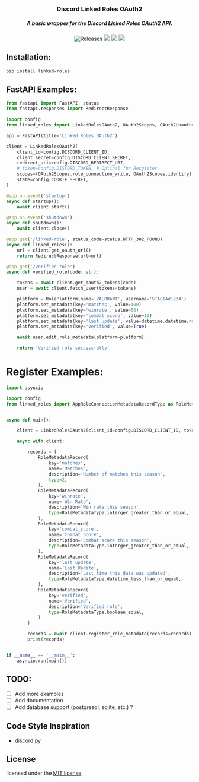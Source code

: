 <h3 align="center">
	Discord Linked Roles OAuth2
</h3>
<h5 align="center">
  A basic wrapper for the Discord Linked Roles OAuth2 API.
</h5>

<p align="center">
    <img alt="Releases" src="https://img.shields.io/github/release/staciax/discord-linked-roles.svg?style=for-the-badge&logo=github&color=F2CDCD&logoColor=D9E0EE&labelColor=302D41"/></a>
	<a href="https://github.com/staciax/discord-linked-roles/stargazers"><img src="https://img.shields.io/github/stars/staciax/discord-linked-roles?colorA=363a4f&colorB=b7bdf8&style=for-the-badge"></a>
	<a href="https://github.com/staciax/discord-linked-roles/issues"><img src="https://img.shields.io/github/issues/staciax/discord-linked-roles?colorA=363a4f&colorB=f5a97f&style=for-the-badge"></a>
	<a href="https://github.com/staciax/discord-linked-roles/contributors"><img src="https://img.shields.io/github/contributors/staciax/discord-linked-roles?colorA=363a4f&colorB=a6da95&style=for-the-badge"></a>
</p>

<!-- https://github.com/catppuccin color style -->

## Installation:
```sh
pip install linked-roles
```

## FastAPI Examples:
```py
from fastapi import FastAPI, status
from fastapi.responses import RedirectResponse

import config
from linked_roles import LinkedRolesOAuth2, OAuth2Scopes, OAuth2Unauthorized, RolePlatform

app = FastAPI(title='Linked Roles OAuth2')

client = LinkedRolesOAuth2(
    client_id=config.DISCORD_CLIENT_ID,
    client_secret=config.DISCORD_CLIENT_SECRET,
    redirect_uri=config.DISCORD_REDIRECT_URI,
    # token=config.DISCORD_TOKEN, # Optinal for Resgister
    scopes=(OAuth2Scopes.role_connection_write, OAuth2Scopes.identify),
    state=config.COOKIE_SECRET,
)

@app.on_event('startup')
async def startup():
    await client.start()

@app.on_event('shutdown')
async def shutdown():
    await client.close()

@app.get('/linked-role', status_code=status.HTTP_302_FOUND)
async def linked_roles():
    url = client.get_oauth_url()
    return RedirectResponse(url=url)

@app.get('/verified-role')
async def verified_role(code: str):

    tokens = await client.get_oauth2_tokens(code)
    user = await client.fetch_user(tokens=tokens)

    platform = RolePlatform(name='VALORANT', username='STACIA#1234')
    platform.set_metadata(key='matches', value=100)
    platform.set_metadata(key='winrate', value=50)
    platform.set_metadata(key='combat_score', value=10)
    platform.set_metadata(key='last_update', value=datetime.datetime.now())
    platform.set_metadata(key='verified', value=True)

    await user.edit_role_metadata(platform=platform)

    return 'Verified role successfully'
```

# Register Examples:
```py
import asyncio

import config
from linked_roles import AppRoleConnectionMetadataRecordType as RoleMetadataType, LinkedRolesOAuth2, RoleMetadataRecord


async def main():

    client = LinkedRolesOAuth2(client_id=config.DISCORD_CLIENT_ID, token=config.DISCORD_TOKEN)

    async with client:

        records = (
            RoleMetadataRecord(
                key='matches',
                name='Matches',
                description='Number of matches this season',
                type=2,
            ),
            RoleMetadataRecord(
                key='winrate',
                name='Win Rate',
                description='Win rate this season',
                type=RoleMetadataType.interger_greater_than_or_equal,
            ),
            RoleMetadataRecord(
                key='combat_score',
                name='Combat Score',
                description='Combat score this season',
                type=RoleMetadataType.interger_greater_than_or_equal,
            ),
            RoleMetadataRecord(
                key='last_update',
                name='Last Update',
                description='Last time this data was updated',
                type=RoleMetadataType.datetime_less_than_or_equal,
            ),
            RoleMetadataRecord(
                key='verified',
                name='Verified',
                description='Verified role',
                type=RoleMetadataType.boolean_equal,
            )
        )

        records = await client.register_role_metadata(records=records)
        print(records)


if __name__ == '__main__':
    asyncio.run(main())

```
## TODO:
- [ ] Add more examples
- [ ] Add documentation
- [ ] Add database support (postgresql, sqlite, etc.) ?

<!-- code style, inspiration is discord.py -->
## Code Style Inspiration
<!-- https://github.com/Rapptz/discord.py -->
- [discord.py](https://github.com/Rapptz/discord.py)

## License
licensed under the [MIT license](LICENSE).
